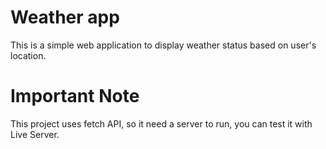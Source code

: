 # Weather app
This is a simple web application to display weather status based on user's location.

# Important Note
This project uses fetch API, so it need a server to run, you can test it with Live Server.